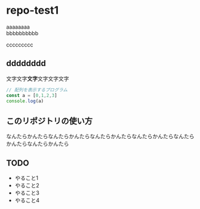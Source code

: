 # repo-test1
aaaaaaaa  
bbbbbbbbbb

ccccccccc
## dddddddd

文字文字**文字**文字文字文字

```js
// 配列を表示するプログラム
const a = [0,1,2,3]
console.log(a)
```

## このリポジトリの使い方
なんたらかんたらなんたらかんたらなんたらかんたらなんたらかんたらなんたらかんたらなんたらかんたら

## TODO
- やること1
- やること2
- やること3
- やること4
